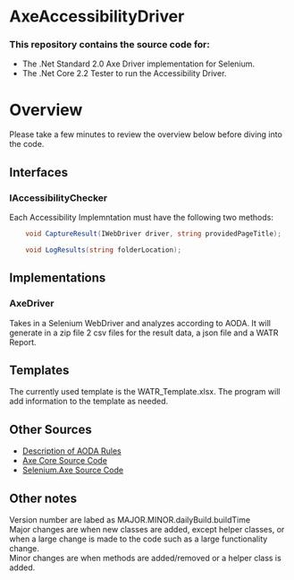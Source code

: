 # AxeAccessibilityDriver
### This repository contains the source code for:
- The .Net Standard 2.0 Axe Driver implementation for Selenium. 
- The .Net Core 2.2 Tester to run the Accessibility Driver.
# Overview
Please take a few minutes to review the overview below before diving into the code.  
## Interfaces
### IAccessibilityChecker
Each Accessibility Implemntation must have the following two methods:

```c#
    void CaptureResult(IWebDriver driver, string providedPageTitle);

    void LogResults(string folderLocation);
```
## Implementations
### AxeDriver
Takes in a Selenium WebDriver and analyzes according to AODA. It will generate in a zip file 2 csv files for the result data, a json file and a WATR Report.

## Templates
The currently used template is the WATR_Template.xlsx. The program will add information to the template as needed.
## Other Sources

* [Description of AODA Rules](https://github.com/dequelabs/axe-core/blob/develop/doc/rule-descriptions.md)
* [Axe Core Source Code](https://github.com/dequelabs/axe-core)
* [Selenium.Axe Source Code](https://github.com/TroyWalshProf/SeleniumAxeDotnet)

## Other notes
Version number are labed as MAJOR.MINOR.dailyBuild.buildTime  
Major changes are when new classes are added, except helper classes, or when a large change is made to the code such as a large functionality change.  
Minor changes are when methods are added/removed or a helper class is added.
